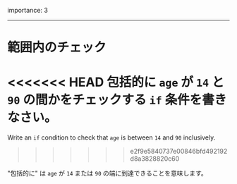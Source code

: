 importance: 3

---

# 範囲内のチェック

<<<<<<< HEAD
包括的に `age` が `14` と `90` の間かをチェックする `if` 条件を書きなさい。
=======
Write an `if` condition to check that `age` is between `14` and `90` inclusively.
>>>>>>> e2f9e5840737e00846bfd492192d8a3828820c60

"包括的に" は `age` が `14` または `90` の端に到達できることを意味します。
